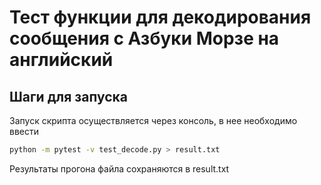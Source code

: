 # Тест функции для декодирования сообщения с Азбуки Морзе на английский

## Шаги для запуска
Запуск скрипта осуществляется через консоль, в нее необходимо ввести


```bash
python -m pytest -v test_decode.py > result.txt
```
Результаты прогона файла сохраняются в result.txt